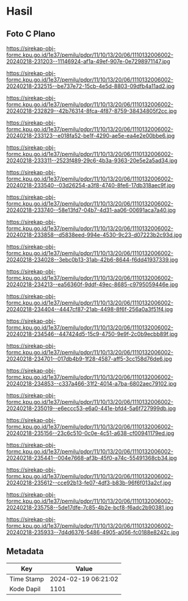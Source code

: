 # Hasil

## Foto C Plano

https://sirekap-obj-formc.kpu.go.id/1e37/pemilu/pdpr/11/10/13/20/06/1110132006002-20240218-231203--11146924-af1a-49ef-907e-0e7298971147.jpg

https://sirekap-obj-formc.kpu.go.id/1e37/pemilu/pdpr/11/10/13/20/06/1110132006002-20240218-232515--be737e72-15cb-4e5d-8803-09dfb4a11ad2.jpg

https://sirekap-obj-formc.kpu.go.id/1e37/pemilu/pdpr/11/10/13/20/06/1110132006002-20240218-232829--42b76314-8fca-4f87-8759-38434805f2cc.jpg

https://sirekap-obj-formc.kpu.go.id/1e37/pemilu/pdpr/11/10/13/20/06/1110132006002-20240218-233123--e018fa52-be1f-4290-ae5e-ea4e2e00bbe6.jpg

https://sirekap-obj-formc.kpu.go.id/1e37/pemilu/pdpr/11/10/13/20/06/1110132006002-20240218-233311--2523f489-29c6-4b3a-9363-20e5e2a5ad34.jpg

https://sirekap-obj-formc.kpu.go.id/1e37/pemilu/pdpr/11/10/13/20/06/1110132006002-20240218-233540--03d26254-a3f8-4740-8fe6-17db318aec9f.jpg

https://sirekap-obj-formc.kpu.go.id/1e37/pemilu/pdpr/11/10/13/20/06/1110132006002-20240218-233740--58e13fd7-04b7-4d31-aa06-00691aca7a40.jpg

https://sirekap-obj-formc.kpu.go.id/1e37/pemilu/pdpr/11/10/13/20/06/1110132006002-20240218-233858--d5838eed-994e-4530-9c23-d07223b2c93d.jpg

https://sirekap-obj-formc.kpu.go.id/1e37/pemilu/pdpr/11/10/13/20/06/1110132006002-20240218-234028--3ebc0b13-31ab-42b6-8644-f6dd41937339.jpg

https://sirekap-obj-formc.kpu.go.id/1e37/pemilu/pdpr/11/10/13/20/06/1110132006002-20240218-234213--ea56360f-9ddf-49ec-8685-c9795059446e.jpg

https://sirekap-obj-formc.kpu.go.id/1e37/pemilu/pdpr/11/10/13/20/06/1110132006002-20240218-234404--4447cf87-21ab-4498-8f6f-256a0a3f51f4.jpg

https://sirekap-obj-formc.kpu.go.id/1e37/pemilu/pdpr/11/10/13/20/06/1110132006002-20240218-234546--447424d5-15c9-4750-9e9f-2c0b9ecbb89f.jpg

https://sirekap-obj-formc.kpu.go.id/1e37/pemilu/pdpr/11/10/13/20/06/1110132006002-20240218-234701--017db4b9-1f28-4587-aff5-3cc158d76de6.jpg

https://sirekap-obj-formc.kpu.go.id/1e37/pemilu/pdpr/11/10/13/20/06/1110132006002-20240218-234853--c337a466-31f2-4014-a7ba-6802aec79102.jpg

https://sirekap-obj-formc.kpu.go.id/1e37/pemilu/pdpr/11/10/13/20/06/1110132006002-20240218-235019--e6eccc53-e6a0-441e-bfd4-5a6f727999db.jpg

https://sirekap-obj-formc.kpu.go.id/1e37/pemilu/pdpr/11/10/13/20/06/1110132006002-20240218-235156--23c6c510-0c0e-4c51-a638-cf00941179ed.jpg

https://sirekap-obj-formc.kpu.go.id/1e37/pemilu/pdpr/11/10/13/20/06/1110132006002-20240218-235441--004e7668-af3b-45f0-a74c-55491368cb34.jpg

https://sirekap-obj-formc.kpu.go.id/1e37/pemilu/pdpr/11/10/13/20/06/1110132006002-20240218-235612--cce92b13-fe07-4df3-b83b-96f6f013a2cf.jpg

https://sirekap-obj-formc.kpu.go.id/1e37/pemilu/pdpr/11/10/13/20/06/1110132006002-20240218-235758--5de17dfe-7c85-4b2e-bcf8-f6adc2b90381.jpg

https://sirekap-obj-formc.kpu.go.id/1e37/pemilu/pdpr/11/10/13/20/06/1110132006002-20240218-235933--7d4d6376-5486-4905-a056-fc0188e8242c.jpg


## Metadata

| Key        | Value               |
| ---------- | ------------------- |
| Time Stamp | 2024-02-19 06:21:02 |
| Kode Dapil | 1101                |



